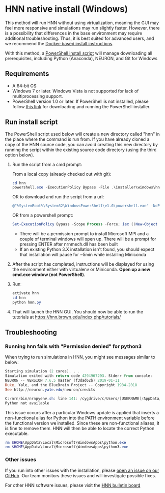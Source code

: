 # HNN native install (Windows)

This method will run HNN without using virtualization, meaning the GUI may feel more responsive and simulations may run slightly faster. However, there is a possibility that differences in the base environment may require additional troubleshooting. Thus, it is best suited for advanced users, and we recommend the [Docker-based install instructions](README.md).

With this method, a [PowerShell install script](hnn.ps1) will manage downloading all prerequisites, including Python (Anaconda), NEURON, and Git for Windows.

## Requirements

- A 64-bit OS
- Windows 7 or later. Windows Vista is not supported for lack of multiprocessing support.
- PowerShell version 1.0 or later. If PowerShell is not installed, please follow [this link](https://docs.microsoft.com/en-us/powershell/scripting/install/installing-powershell) for downloading and running the PowerShell installer.

## Run install script

The PowerShell script used below will create a new directory called "hnn" in the place where the command is run from. If you have already cloned a copy of the HNN source code, you can avoid creating this new directory by running the script within the existing source code directory (using the third option below).

1. Run the script from a cmd prompt:

    From a local copy (already checked out with git):

    ```powershell
    cd hnn
    powershell.exe -ExecutionPolicy Bypass -File .\installer\windows\hnn.ps1
    ```

    OR to download and run the script from a url:

    ```powershell
    @"%SystemRoot%\System32\WindowsPowerShell\v1.0\powershell.exe" -NoProfile -InputFormat None -ExecutionPolicy Bypass -Command "iex ((New-Object System.Net.WebClient).DownloadString('https://raw.githubusercontent.com/jonescompneurolab/hnn/master/installer/windows/hnn.ps1'))"
    ```

    OR from a powershell prompt:

    ```powershell
    Set-ExecutionPolicy Bypass -Scope Process -Force; iex ((New-Object System.Net.WebClient).DownloadString('https://raw.githubusercontent.com/jonescompneurolab/hnn/master/installer/windows/hnn.ps1'))
    ```

   - There will be a permission prompt to install Microsoft MPI and a couple of terminal windows will
open up. There will be a prompt for pressing ENTER after nrnmech.dll has been built
   - If an existing Python 3.X installation isn't found, you should expect that installation will pause for ~5min while installing Miniconda

2. After the script has completed, instructions will be displayed for using the environment either with virtualenv or Miniconda. **Open up a new cmd.exe window (not PowerShell)**.
3. Run:

    ```powershell
    activate hnn
    cd hnn
    python hnn.py
    ```

4. That will launch the HNN GUI. You should now be able to run the tutorials at https://hnn.brown.edu/index.php/tutorials/

## Troubleshooting

### Running hnn fails with "Permission denied" for python3

When trying to run simulations in HNN, you might see messages similar to below:

```powershell
Starting simulation (2 cores). . .
Simulation exited with return code 4294967293. Stderr from console:
NEURON -- VERSION 7.6.5 master (f3dad62b) 2019-01-11
Duke, Yale, and the BlueBrain Project -- Copyright 1984-2018
See http://neuron.yale.edu/neuron/credits

C:/nrn/bin/nrnpyenv.sh: line 141: /cygdrive/c/Users/[USERNAME]/AppData/Local/Microsoft/WindowsApps/python3: Permission denied
Python not available
```

This issue occurs after a particular Windows update is applied that inserts a non-functional alias for Python into the PATH environment variable before the functional version we installed. Since these are non-functional aliases, it is fine to remove them. HNN will then be able to locate the correct Python executable.

```powershell
rm $HOME\AppData\Local\Microsoft\WindowsApps\python.exe
rm $HOME\AppData\Local\Microsoft\WindowsApps\python3.exe
```

### Other issues

If you run into other issues with the installation, please [open an issue on our GitHub](https://github.com/jonescompneurolab/hnn/issues). Our team monitors these issues and will investigate possible fixes.

For other HNN software issues, please visit the [HNN bulletin board](https://www.neuron.yale.edu/phpBB/viewforum.php?f=46)
